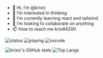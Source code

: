 - 👋 Hi, I’m @krixic
- 👀 I’m interested in thinking
- 🌱 I’m currently learning react and tailwind
- 💞️ I’m looking to collaborate on anything
- 📫 How to reach me krix#4200

![status](https://dev.discordprofiles.me/badge/status/366945615059484684?simple=true)
![playing](https://dev.discordprofiles.me/badge/playing/366945615059484684)
![vscode](https://dev.discordprofiles.me/badge/vscode/366945615059484684)

<!---
krixic/krixic is a ✨ special ✨ repository because its `README.md` (this file) appears on your GitHub profile.
You can click the Preview link to take a look at your changes.
--->

![krixic's GitHub stats](https://github-readme-stats.vercel.app/api?username=krixic&theme=vue-dark)
![Top Langs](https://github-readme-stats.vercel.app/api/top-langs/?username=krixic&theme=vue-dark)
